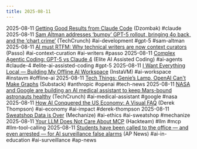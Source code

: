 ```yaml
---
title: 2025-08-11
---
```


2025-08-11 [Getting Good Results from Claude Code](https://www.dzombak.com/blog/2025/08/getting-good-results-from-claude-code/) (Dzombak) #claude 
2025-08-11 [Sam Altman addresses ‘bumpy’ GPT-5 rollout, bringing 4o back, and the ‘chart crime’](https://techcrunch.com/2025/08/08/sam-altman-addresses-bumpy-gpt-5-rollout-bringing-4o-back-and-the-chart-crime/) (TechCrunch) #ai-development #gpt-5 #sam-altman
2025-08-11 [AI must RTFM: Why technical writers are now context curators](https://passo.uno/from-tech-writers-to-ai-context-curators/) (Passo) #ai-context-curation #ai-writers #passo
2025-08-11 [Complex Agentic Coding: GPT-5 vs Claude 4](https://elite-ai-assisted-coding.dev/p/copilot-agentic-coding-gpt-5-vs-claude-4-sonnet) (Elite AI Assisted Coding) #ai-agents #claude-4 #elite-ai-assisted-coding #gpt-5
2025-08-11 [I Want Everything Local — Building My Offline AI Workspace](https://instavm.io/blog/building-my-offline-ai-workspace) (InstaVM) #ai-workspace #instavm #offline-ai
2025-08-11 [Tech Things: Genie’s Lamp, OpenAI Can't Make Graphs](https://theahura.substack.com/p/tech-things-genies-lamp-openai-cant) (Substack) #anthropic #openai #tech-news
2025-08-11 [NASA and Google are building an AI medical assistant to keep Mars-bound astronauts healthy](https://techcrunch.com/2025/08/08/nasa-and-google-are-building-an-ai-medical-assistant-to-keep-mars-bound-astronauts-healthy/) (TechCrunch) #ai-medical-assistant #google #nasa
2025-08-11 [How AI Conquered the US Economy: A Visual FAQ](https://www.derekthompson.org/p/how-ai-conquered-the-us-economy-a) (Derek Thompson) #ai-economy #ai-impact #derek-thompson
2025-08-11 [Sweatshop Data is Over](https://www.mechanize.work/blog/sweatshop-data-is-over/) (Mechanize) #ai-ethics #ai-sweatshop #mechanize
2025-08-11 [Your LLM Does Not Care About MCP](https://hackteam.io/blog/your-llm-does-not-care-about-mcp/) (Hackteam)  #llm #mcp #llm-tool-calling 
2025-08-11 [Students have been called to the office — and even arrested — for AI surveillance false alarms](https://apnews.com/article/ai-school-surveillance-gaggle-goguardian-bark-8c531cde8f9aee0b1ef06cfce109724a) (AP News) #ai-in-education #ai-surveillance #ap-news
